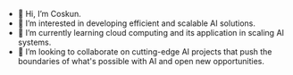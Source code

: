 - 👋 Hi, I’m Coskun.
- 👀 I’m interested in developing efficient and scalable AI solutions.
- 🌱 I’m currently learning cloud computing and its application in scaling AI systems.
- 💞️ I’m looking to collaborate on cutting-edge AI projects that push the boundaries of what's possible with AI and open new opportunities.

<!---
cmermer/cmermer is a ✨ special ✨ repository because its `README.md` (this file) appears on your GitHub profile.
You can click the Preview link to take a look at your changes.
--->
